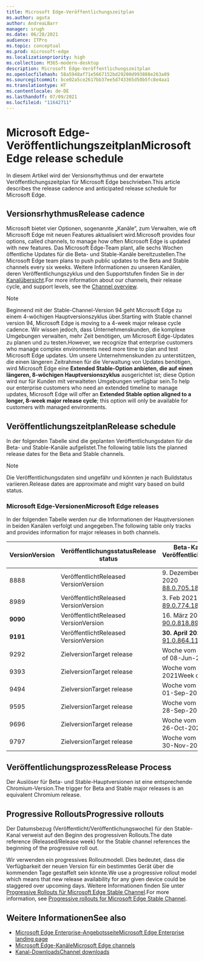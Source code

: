 ```yaml
---
title: Microsoft Edge-Veröffentlichungszeitplan
ms.author: aguta
author: AndreaLBarr
manager: srugh
ms.date: 06/28/2021
audience: ITPro
ms.topic: conceptual
ms.prod: microsoft-edge
ms.localizationpriority: high
ms.collection: M365-modern-desktop
description: Microsoft Edge-Veröffentlichungszeitplan
ms.openlocfilehash: 58a5948af71e5667152bd29200d993888e263a89
ms.sourcegitcommit: bce02a5ce2617bb37ee5d743365d50b5fc8e4aa1
ms.translationtype: HT
ms.contentlocale: de-DE
ms.lasthandoff: 07/09/2021
ms.locfileid: "11642711"
---
```

# <a name="microsoft-edge-release-schedule"></a><span data-ttu-id="2872a-103">Microsoft Edge-Veröffentlichungszeitplan</span><span class="sxs-lookup"><span data-stu-id="2872a-103">Microsoft Edge release schedule</span></span>

<span data-ttu-id="2872a-104">In diesem Artikel wird der Versionsrhythmus und der erwartete Veröffentlichungszeitplan für Microsoft Edge beschrieben.</span><span class="sxs-lookup"><span data-stu-id="2872a-104">This article describes the release cadence and anticipated release schedule for Microsoft Edge.</span></span>

## <a name="release-cadence"></a><span data-ttu-id="2872a-105">Versionsrhythmus</span><span class="sxs-lookup"><span data-stu-id="2872a-105">Release cadence</span></span>

<span data-ttu-id="2872a-106">Microsoft bietet vier Optionen, sogenannte „Kanäle“, zum Verwalten, wie oft Microsoft Edge mit neuen Features aktualisiert wird.</span><span class="sxs-lookup"><span data-stu-id="2872a-106">Microsoft provides four options, called channels, to manage how often Microsoft Edge is updated with new features.</span></span> <span data-ttu-id="2872a-107">Das Microsoft Edge-Team plant, alle sechs Wochen öffentliche Updates für die Beta- und Stable-Kanäle bereitzustellen.</span><span class="sxs-lookup"><span data-stu-id="2872a-107">The Microsoft Edge team plans to push public updates to the Beta and Stable channels every six weeks.</span></span> <span data-ttu-id="2872a-108">Weitere Informationen zu unseren Kanälen, deren Veröffentlichungszyklus und den Supportstufen finden Sie in der [Kanalübersicht](./microsoft-edge-channels.md#channel-overview).</span><span class="sxs-lookup"><span data-stu-id="2872a-108">For more information about our channels, their release cycle, and support levels, see the [Channel overview](./microsoft-edge-channels.md#channel-overview).</span></span>

> [!NOTE]
> <span data-ttu-id="2872a-109">Beginnend mit der Stable-Channel-Version 94 geht Microsoft Edge zu einem 4-wöchigen Hauptversionszyklus über.</span><span class="sxs-lookup"><span data-stu-id="2872a-109">Starting with Stable channel version 94, Microsoft Edge is moving to a 4-week major release cycle cadence.</span></span> <span data-ttu-id="2872a-110">Wir wissen jedoch, dass Unternehmenskunden, die komplexe Umgebungen verwalten, mehr Zeit benötigen, um Microsoft Edge-Updates zu planen und zu testen.</span><span class="sxs-lookup"><span data-stu-id="2872a-110">However, we recognize that enterprise customers who manage complex environments need more time to plan and test Microsoft Edge updates.</span></span> <span data-ttu-id="2872a-111">Um unsere Unternehmenskunden zu unterstützen, die einen längeren Zeitrahmen für die Verwaltung von Updates benötigen, wird Microsoft Edge eine **Extended Stable-Option anbieten, die auf einen längeren, 8-wöchigen Hauptversionszyklus** ausgerichtet ist; diese Option wird nur für Kunden mit verwalteten Umgebungen verfügbar sein.</span><span class="sxs-lookup"><span data-stu-id="2872a-111">To help our enterprise customers who need an extended timeline to manage updates, Microsoft Edge will offer an **Extended Stable option aligned to a longer, 8-week major release cycle**; this option will only be available for customers with managed environments.</span></span>

## <a name="release-schedule"></a><span data-ttu-id="2872a-112">Veröffentlichungszeitplan</span><span class="sxs-lookup"><span data-stu-id="2872a-112">Release schedule</span></span>

<span data-ttu-id="2872a-113">In der folgenden Tabelle sind die geplanten Veröffentlichungsdaten für die Beta- und Stable-Kanäle aufgelistet.</span><span class="sxs-lookup"><span data-stu-id="2872a-113">The following table lists the planned release dates for the Beta and Stable channels.</span></span>

> [!NOTE]
> <span data-ttu-id="2872a-114">Die Veröffentlichungsdaten sind ungefähr und könnten je nach Buildstatus variieren.</span><span class="sxs-lookup"><span data-stu-id="2872a-114">Release dates are approximate and might vary based on build status.</span></span>

### <a name="microsoft-edge-releases"></a><span data-ttu-id="2872a-115">Microsoft Edge-Versionen</span><span class="sxs-lookup"><span data-stu-id="2872a-115">Microsoft Edge releases</span></span>

<span data-ttu-id="2872a-116">In der folgenden Tabelle werden nur die Informationen der Hauptversionen in beiden Kanälen verfolgt und angegeben.</span><span class="sxs-lookup"><span data-stu-id="2872a-116">The following table only tracks and provides information for major releases in both channels.</span></span>

| <span data-ttu-id="2872a-117">Version</span><span class="sxs-lookup"><span data-stu-id="2872a-117">Version</span></span> | <span data-ttu-id="2872a-118">Veröffentlichungsstatus</span><span class="sxs-lookup"><span data-stu-id="2872a-118">Release status</span></span> | <span data-ttu-id="2872a-119">Beta-Kanal</span><span class="sxs-lookup"><span data-stu-id="2872a-119">Beta Channel</span></span><br><span data-ttu-id="2872a-120">Veröffentlichungswoche</span><span class="sxs-lookup"><span data-stu-id="2872a-120">Release week</span></span> | <span data-ttu-id="2872a-121">Stable-Kanal</span><span class="sxs-lookup"><span data-stu-id="2872a-121">Stable Channel</span></span><br><span data-ttu-id="2872a-122">Veröffentlichungswoche</span><span class="sxs-lookup"><span data-stu-id="2872a-122">Release week</span></span> |
|---------|-----|------|--------|
| <span data-ttu-id="2872a-123">88</span><span class="sxs-lookup"><span data-stu-id="2872a-123">88</span></span> | <span data-ttu-id="2872a-124">Veröffentlicht</span><span class="sxs-lookup"><span data-stu-id="2872a-124">Released</span></span><br><span data-ttu-id="2872a-125">Version</span><span class="sxs-lookup"><span data-stu-id="2872a-125">Version</span></span> | <span data-ttu-id="2872a-126">9. Dezember 2020</span><span class="sxs-lookup"><span data-stu-id="2872a-126">09-Dec-2020</span></span><br>[<span data-ttu-id="2872a-127">88.0.705.18</span><span class="sxs-lookup"><span data-stu-id="2872a-127">88.0.705.18</span></span>](/deployedge/microsoft-edge-relnote-archive-beta-channel.md#version-88070518-december-9) | <span data-ttu-id="2872a-128">21. Januar 2021</span><span class="sxs-lookup"><span data-stu-id="2872a-128">21-Jan-2021</span></span><br>[<span data-ttu-id="2872a-129">88.0.705.50</span><span class="sxs-lookup"><span data-stu-id="2872a-129">88.0.705.50</span></span>](/microsoft-edge-relnote-archive-stable-channel.md#version-88070550-january-21)|
| <span data-ttu-id="2872a-130">89</span><span class="sxs-lookup"><span data-stu-id="2872a-130">89</span></span> | <span data-ttu-id="2872a-131">Veröffentlicht</span><span class="sxs-lookup"><span data-stu-id="2872a-131">Released</span></span><br><span data-ttu-id="2872a-132">Version</span><span class="sxs-lookup"><span data-stu-id="2872a-132">Version</span></span> | <span data-ttu-id="2872a-133">3. Feb 2021</span><span class="sxs-lookup"><span data-stu-id="2872a-133">03-Feb-2021</span></span><br>[<span data-ttu-id="2872a-134">89.0.774.18</span><span class="sxs-lookup"><span data-stu-id="2872a-134">89.0.774.18</span></span>](/deployedge/microsoft-edge-relnote-beta-channel.md#version-89077423-february-8) | <span data-ttu-id="2872a-135">4. März 2021</span><span class="sxs-lookup"><span data-stu-id="2872a-135">04-Mar-2021</span></span><br>[<span data-ttu-id="2872a-136">89.0.774.45</span><span class="sxs-lookup"><span data-stu-id="2872a-136">89.0.774.45</span></span>](/microsoft-edge-relnote-stable-channel.md#version-89077445-march-4) |
| **<span data-ttu-id="2872a-137">90</span><span class="sxs-lookup"><span data-stu-id="2872a-137">90</span></span>** | <span data-ttu-id="2872a-138">Veröffentlicht</span><span class="sxs-lookup"><span data-stu-id="2872a-138">Released</span></span><br><span data-ttu-id="2872a-139">Version</span><span class="sxs-lookup"><span data-stu-id="2872a-139">Version</span></span> | <span data-ttu-id="2872a-140">16. März 2021</span><span class="sxs-lookup"><span data-stu-id="2872a-140">16-Mar-2021</span></span><br>[<span data-ttu-id="2872a-141">90.0.818.8</span><span class="sxs-lookup"><span data-stu-id="2872a-141">90.0.818.8</span></span>](/deployedge/microsoft-edge-relnote-beta-channel.md#version-9008188-march-16) | **<span data-ttu-id="2872a-142">15. April 2021</span><span class="sxs-lookup"><span data-stu-id="2872a-142">15-Apr-2021</span></span>**<BR><span data-ttu-id="2872a-143">\*\*[90.0.818.39](/deployedge/microsoft-edge-relnote-stable-channel#version-90081839-april-15)</span><span class="sxs-lookup"><span data-stu-id="2872a-143">\*\*[90.0.818.39](/deployedge/microsoft-edge-relnote-stable-channel#version-90081839-april-15)</span></span> |
| **<span data-ttu-id="2872a-144">91</span><span class="sxs-lookup"><span data-stu-id="2872a-144">91</span></span>** | <span data-ttu-id="2872a-145">Veröffentlicht</span><span class="sxs-lookup"><span data-stu-id="2872a-145">Released</span></span><br><span data-ttu-id="2872a-146">Version</span><span class="sxs-lookup"><span data-stu-id="2872a-146">Version</span></span> | **<span data-ttu-id="2872a-147">30. April 2021</span><span class="sxs-lookup"><span data-stu-id="2872a-147">30-Apr-2021</span></span>**<br>[<span data-ttu-id="2872a-148">91.0.864.11</span><span class="sxs-lookup"><span data-stu-id="2872a-148">91.0.864.11</span></span>](/deployedge/microsoft-edge-relnote-beta-channel.md#version-91086411-april-30) | **<span data-ttu-id="2872a-149">27. Mai 2021</span><span class="sxs-lookup"><span data-stu-id="2872a-149">27-May-2021</span></span>**<BR><span data-ttu-id="2872a-150">\*\*[91.0.864.37](/deployedge/microsoft-edge-relnote-stable-channel#version-91086437-may-27)</span><span class="sxs-lookup"><span data-stu-id="2872a-150">\*\*[91.0.864.37](/deployedge/microsoft-edge-relnote-stable-channel#version-91086437-may-27)</span></span> |
| <span data-ttu-id="2872a-151">92</span><span class="sxs-lookup"><span data-stu-id="2872a-151">92</span></span> | <span data-ttu-id="2872a-152">Zielversion</span><span class="sxs-lookup"><span data-stu-id="2872a-152">Target release</span></span> | <span data-ttu-id="2872a-153">Woche vom 08. Juni 2021</span><span class="sxs-lookup"><span data-stu-id="2872a-153">Week of 08-Jun-2021</span></span> | <span data-ttu-id="2872a-154">Woche vom 22. Juli 2021</span><span class="sxs-lookup"><span data-stu-id="2872a-154">Week of 22-Jul-2021</span></span> |
| <span data-ttu-id="2872a-155">93</span><span class="sxs-lookup"><span data-stu-id="2872a-155">93</span></span> | <span data-ttu-id="2872a-156">Zielversion</span><span class="sxs-lookup"><span data-stu-id="2872a-156">Target release</span></span> | <span data-ttu-id="2872a-157">Woche vom 03. August 2021</span><span class="sxs-lookup"><span data-stu-id="2872a-157">Week of 03-Aug-2021</span></span> | <span data-ttu-id="2872a-158">Woche vom 02. September 2021</span><span class="sxs-lookup"><span data-stu-id="2872a-158">Week of 02-Sep-2021</span></span> |
| <span data-ttu-id="2872a-159">94</span><span class="sxs-lookup"><span data-stu-id="2872a-159">94</span></span> | <span data-ttu-id="2872a-160">Zielversion</span><span class="sxs-lookup"><span data-stu-id="2872a-160">Target release</span></span> | <span data-ttu-id="2872a-161">Woche vom 01.09.2021</span><span class="sxs-lookup"><span data-stu-id="2872a-161">Week of 01-Sep-2021</span></span> | <span data-ttu-id="2872a-162">Woche vom 23.09.2021</span><span class="sxs-lookup"><span data-stu-id="2872a-162">Week of 23-Sep-2021</span></span> |
| <span data-ttu-id="2872a-163">95</span><span class="sxs-lookup"><span data-stu-id="2872a-163">95</span></span> | <span data-ttu-id="2872a-164">Zielversion</span><span class="sxs-lookup"><span data-stu-id="2872a-164">Target release</span></span> | <span data-ttu-id="2872a-165">Woche vom 28.09.2021</span><span class="sxs-lookup"><span data-stu-id="2872a-165">Week of 28-Sep-2021</span></span> | <span data-ttu-id="2872a-166">Woche vom 21.10.2021</span><span class="sxs-lookup"><span data-stu-id="2872a-166">Week of 21-Oct-2021</span></span> |
| <span data-ttu-id="2872a-167">96</span><span class="sxs-lookup"><span data-stu-id="2872a-167">96</span></span> | <span data-ttu-id="2872a-168">Zielversion</span><span class="sxs-lookup"><span data-stu-id="2872a-168">Target release</span></span> | <span data-ttu-id="2872a-169">Woche vom 26.10.2021</span><span class="sxs-lookup"><span data-stu-id="2872a-169">Week of 26-Oct-2021</span></span> | <span data-ttu-id="2872a-170">Woche vom 18.11.2021</span><span class="sxs-lookup"><span data-stu-id="2872a-170">Week of 18-Nov-2021</span></span> |
| <span data-ttu-id="2872a-171">97</span><span class="sxs-lookup"><span data-stu-id="2872a-171">97</span></span> | <span data-ttu-id="2872a-172">Zielversion</span><span class="sxs-lookup"><span data-stu-id="2872a-172">Target release</span></span> | <span data-ttu-id="2872a-173">Woche vom 30.11.2021</span><span class="sxs-lookup"><span data-stu-id="2872a-173">Week of 30-Nov-2021</span></span> | <span data-ttu-id="2872a-174">Woche vom 06.01.2022</span><span class="sxs-lookup"><span data-stu-id="2872a-174">Week of 06-Jan-2022</span></span> |

## <a name="release-process"></a><span data-ttu-id="2872a-175">Veröffentlichungsprozess</span><span class="sxs-lookup"><span data-stu-id="2872a-175">Release Process</span></span>

<span data-ttu-id="2872a-176">Der Auslöser für Beta- und Stable-Hauptversionen ist eine entsprechende Chromium-Version.</span><span class="sxs-lookup"><span data-stu-id="2872a-176">The trigger for Beta and Stable major releases is an equivalent Chromium release.</span></span>

## <a name="progressive-rollouts"></a><span data-ttu-id="2872a-177">Progressive Rollouts</span><span class="sxs-lookup"><span data-stu-id="2872a-177">Progressive rollouts</span></span>

<span data-ttu-id="2872a-178">Der Datumsbezug (Veröffentlicht/Veröffentlichungswoche) für den Stable-Kanal verweist auf den Beginn des progressiven Rollouts.</span><span class="sxs-lookup"><span data-stu-id="2872a-178">The date reference (Released/Release week) for the Stable channel references the beginning of the progressive roll out.</span></span>

<span data-ttu-id="2872a-179">Wir verwenden ein progressives Rolloutmodell. Dies bedeutet, dass die Verfügbarkeit der neuen Version für ein bestimmtes Gerät über die kommenden Tage gestaffelt sein könnte.</span><span class="sxs-lookup"><span data-stu-id="2872a-179">We use a progressive rollout model which means that new release availability for any given device could be staggered over upcoming days.</span></span> <span data-ttu-id="2872a-180">Weitere Informationen finden Sie unter [Progressive Rollouts für Microsoft Edge Stable Channel](/deployedge/microsoft-edge-update-progressive-rollout).</span><span class="sxs-lookup"><span data-stu-id="2872a-180">For more information, see [Progressive rollouts for Microsoft Edge Stable Channel](/deployedge/microsoft-edge-update-progressive-rollout).</span></span>

## <a name="see-also"></a><span data-ttu-id="2872a-181">Weitere Informationen</span><span class="sxs-lookup"><span data-stu-id="2872a-181">See also</span></span>

- [<span data-ttu-id="2872a-182">Microsoft Edge Enterprise-Angebotsseite</span><span class="sxs-lookup"><span data-stu-id="2872a-182">Microsoft Edge Enterprise landing page</span></span>](https://aka.ms/EdgeEnterprise)
- [<span data-ttu-id="2872a-183">Microsoft Edge-Kanäle</span><span class="sxs-lookup"><span data-stu-id="2872a-183">Microsoft Edge channels</span></span>](/deployedge/microsoft-edge-channels)
- [<span data-ttu-id="2872a-184">Kanal-Downloads</span><span class="sxs-lookup"><span data-stu-id="2872a-184">Channel downloads</span></span>](https://www.microsoft.com/edge/business/download)